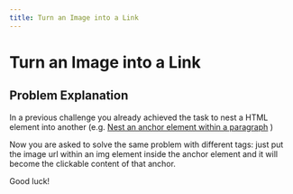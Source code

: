 ```yaml
---
title: Turn an Image into a Link
---
```

# Turn an Image into a Link

## Problem Explanation
In a previous challenge you already achieved the task to nest a HTML element into another (e.g. [Nest an anchor element within a paragraph](https://learn.freecodecamp.org/responsive-web-design/basic-html-and-html5/nest-an-anchor-element-within-a-paragraph) )

Now you are asked to solve the same problem with different tags: just put the image url within an img element inside the anchor element and it will become the clickable content of that anchor.

Good luck!
